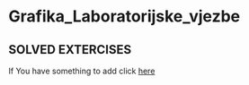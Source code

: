 # Grafika_Laboratorijske_vjezbe

## SOLVED EXTERCISES 
If You have something to add click [here](https://www.youtube.com/watch?v=dQw4w9WgXcQ)
